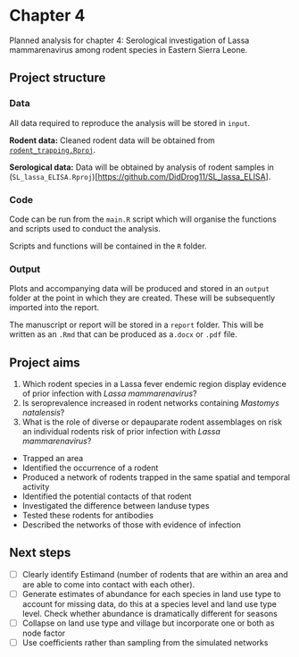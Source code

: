 # Chapter 4

Planned analysis for chapter 4: Serological investigation of Lassa mammarenavirus among rodent species in Eastern Sierra Leone.

## Project structure

### Data

All data required to reproduce the analysis will be stored in `input`.

**Rodent data:** Cleaned rodent data will be obtained from [`rodent_trapping.Rproj`](https://github.com/DidDrog11/rodent_trapping).

**Serological data:** Data will be obtained by analysis of rodent samples in (`SL_lassa_ELISA.Rproj`)[<https://github.com/DidDrog11/SL_lassa_ELISA>].

### Code

Code can be run from the `main.R` script which will organise the functions and scripts used to conduct the analysis.

Scripts and functions will be contained in the `R` folder.

### Output

Plots and accompanying data will be produced and stored in an `output` folder at the point in which they are created. These will be subsequently imported into the report.

The manuscript or report will be stored in a `report` folder. This will be written as an `.Rmd` that can be produced as a`.docx` or `.pdf` file.

## Project aims

1.  Which rodent species in a Lassa fever endemic region display evidence of prior infection with *Lassa mammarenavirus*?
2.  Is seroprevalence increased in rodent networks containing *Mastomys natalensis*?
3.  What is the role of diverse or depauparate rodent assemblages on risk an individual rodents risk of prior infection with *Lassa mammarenavirus*?

-   Trapped an area
-   Identified the occurrence of a rodent
-   Produced a network of rodents trapped in the same spatial and temporal activity
-   Identified the potential contacts of that rodent
-   Investigated the difference between landuse types
-   Tested these rodents for antibodies
-   Described the networks of those with evidence of infection

## Next steps

- [ ] Clearly identify Estimand (number of rodents that are within an area and are able to come into contact with each other).
- [ ] Generate estimates of abundance for each species in land use type to account for missing data, do this at a species level and land use type level. Check whether abundance is dramatically different for seasons
- [ ] Collapse on land use type and village but incorporate one or both as node factor
- [ ] Use coefficients rather than sampling from the simulated networks
